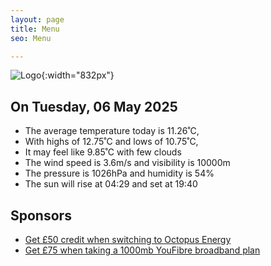 ```yaml
---
layout: page
title: Menu
seo: Menu

---
```


![Logo](/images/logo.jpg){:width="832px"}

<!-- weather_marker starts -->
## On Tuesday, 06 May 2025

- The average temperature today is 11.26˚C,
- With highs of 12.75˚C and lows of 10.75˚C,
- It may feel like 9.85˚C with few clouds
- The wind speed is 3.6m/s and visibility is 10000m
- The pressure is 1026hPa and humidity is 54%
- The sun will rise at 04:29 and set at 19:40

<!-- weather_marker ends -->

## Sponsors

- [Get £50 credit when switching to Octopus Energy](https://bit.ly/3oD1nnS)
- [Get £75 when taking a 1000mb YouFibre broadband plan](https://aklam.io/91zWhU?)
